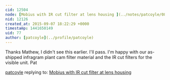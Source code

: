 ```yaml
---
cid: 12504
node: [Mobius with IR cut filter at lens housing ](../notes/patcoyle/08-09-2015/mobius-with-ir-cut-filter-at-lens-housing)
nid: 12126
created_at: 2015-09-07 18:22:29 +0000
timestamp: 1441650149
uid: 77
author: [patcoyle](../profile/patcoyle)
---
```


Thanks Mathew, I didn't see this earlier. I'll pass. I'm happy with our as-shipped infragram plant cam filter material and the IR cut filters for the visible unit. Pat

[patcoyle](../profile/patcoyle) replying to: [Mobius with IR cut filter at lens housing ](../notes/patcoyle/08-09-2015/mobius-with-ir-cut-filter-at-lens-housing)

